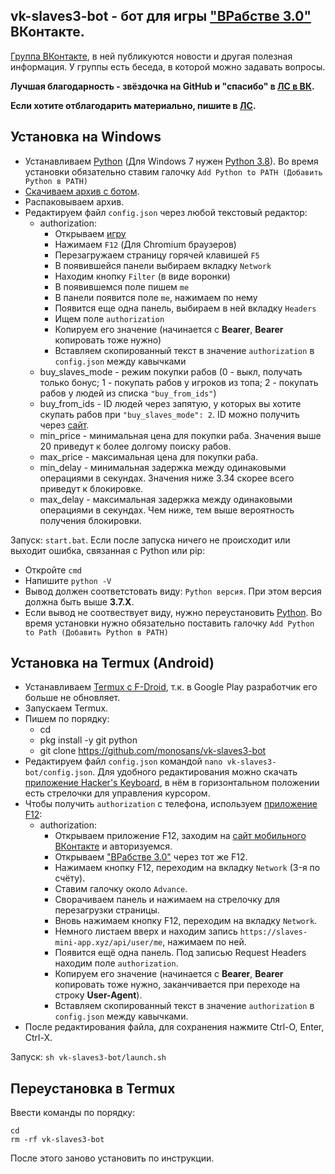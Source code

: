 ## **vk-slaves3-bot - бот для игры ["ВРабстве 3.0"](https://vk.com/app7790408) ВКонтакте.**

[Группа ВКонтакте](https://vk.com/club203543653), в ней публикуются новости и другая полезная информация. У группы есть беседа, в которой можно задавать вопросы.

**Лучшая благодарность - звёздочка на GitHub и "спасибо" в [ЛС в ВК](https://vk.com/id607137534).**

**Если хотите отблагодарить материально, пишите в [ЛС](https://vk.com/id607137534).**

## Установка на Windows

- Устанавливаем [Python](https://www.python.org/downloads/windows) (Для Windows 7 нужен [Python 3.8](https://python.org/ftp/python/3.8.8/python-3.8.8.exe)). Во время установки обязательно ставим галочку `Add Python to PATH (Добавить Python в PATH)`
- [Скачиваем архив с ботом](https://github.com/monosans/vk-slaves3-bot/archive/refs/heads/main.zip).
- Распаковываем архив.
- Редактируем файл `config.json` через любой текстовый редактор:
  - authorization:
    - Открываем [игру](https://vk.com/app7790408)
    - Нажимаем `F12` (Для Chromium браузеров)
    - Перезагружаем страницу горячей клавишей `F5`
    - В появившейся панели выбираем вкладку `Network`
    - Находим кнопку `Filter` (в виде воронки)
    - В появившемся поле пишем `me`
    - В панели появится поле `me`, нажимаем по нему
    - Появится еще одна панель, выбираем в ней вкладку `Headers`
    - Ищем поле `authorization`
    - Копируем его значение (начинается c **Bearer**, **Bearer** копировать тоже нужно)
    - Вставляем скопированный текст в значение `authorization` в `config.json` между кавычками
  - buy_slaves_mode - режим покупки рабов (0 - выкл, получать только бонус; 1 - покупать рабов у игроков из топа; 2 - покупать рабов у людей из списка `"buy_from_ids"`)
  - buy_from_ids - ID людей через запятую, у которых вы хотите скупать рабов при `"buy_slaves_mode": 2`. ID можно получить через [сайт](https://regvk.com/id).
  - min_price - минимальная цена для покупки раба. Значения выше 20 приведут к более долгому поиску рабов.
  - max_price - максимальная цена для покупки раба.
  - min_delay - минимальная задержка между одинаковыми операциями в секундах. Значения ниже 3.34 скорее всего приведут к блокировке.
  - max_delay - максимальная задержка между одинаковыми операциями в секундах. Чем ниже, тем выше вероятность получения блокировки.

Запуск: `start.bat`. Если после запуска ничего не происходит или выходит ошибка, связанная с Python или pip:

- Откройте `cmd`
- Напишите `python -V`
- Вывод должен соответстовать виду: `Python версия`. При этом версия должна быть выше **3.7.X**.
- Если вывод не соотвествует виду, нужно переустановить [Python](https://www.python.org/downloads/windows). Во время установки нужно обязательно поставить галочку `Add Python to Path (Добавить Python в PATH)`

## Установка на Termux (Android)

- Устанавливаем [Termux с F-Droid](https://f-droid.org/repo/com.termux_108.apk), т.к. в Google Play разработчик его больше не обновляет.
- Запускаем Termux.
- Пишем по порядку:
  - cd
  - pkg install -y git python
  - git clone https://github.com/monosans/vk-slaves3-bot
- Редактируем файл `config.json` командой `nano vk-slaves3-bot/config.json`. Для удобного редактирования можно скачать [приложение Hacker's Keyboard](https://play.google.com/store/apps/details?id=org.pocketworkstation.pckeyboard), в нём в горизонтальном положении есть стрелочки для управления курсором.
- Чтобы получить `authorization` с телефона, используем [приложение F12](https://play.google.com/store/apps/details?id=com.asfmapps.f12):
  - authorization:
    - Открываем приложение F12, заходим на [сайт мобильного ВКонтакте](https://m.vk.com) и авторизуемся.
    - Открываем ["ВРабстве 3.0"](https://m.vk.com/app7790408) через тот же F12.
    - Нажимаем кнопку F12, переходим на вкладку `Network` (3-я по счёту).
    - Ставим галочку около `Advance`.
    - Сворачиваем панель и нажимаем на стрелочку для перезагрузки страницы.
    - Вновь нажимаем кнопку F12, переходим на вкладку `Network`.
    - Немного листаем вверх и находим запись `https://slaves-mini-app.xyz/api/user/me`, нажимаем по ней.
    - Появится ещё одна панель. Под записью Request Headers находим поле `authorization`.
    - Копируем его значение (начинается c **Bearer**, **Bearer** копировать тоже нужно, заканчивается при переходе на строку **User-Agent**).
    - Вставляем скопированный текст в значение `authorization` в `config.json` между кавычками.
- После редактирования файла, для сохранения нажмите Ctrl-O, Enter, Ctrl-X.

Запуск: `sh vk-slaves3-bot/launch.sh`

## Переустановка в Termux

Ввести команды по порядку:

```
cd
rm -rf vk-slaves3-bot
```

После этого заново установить по инструкции.
